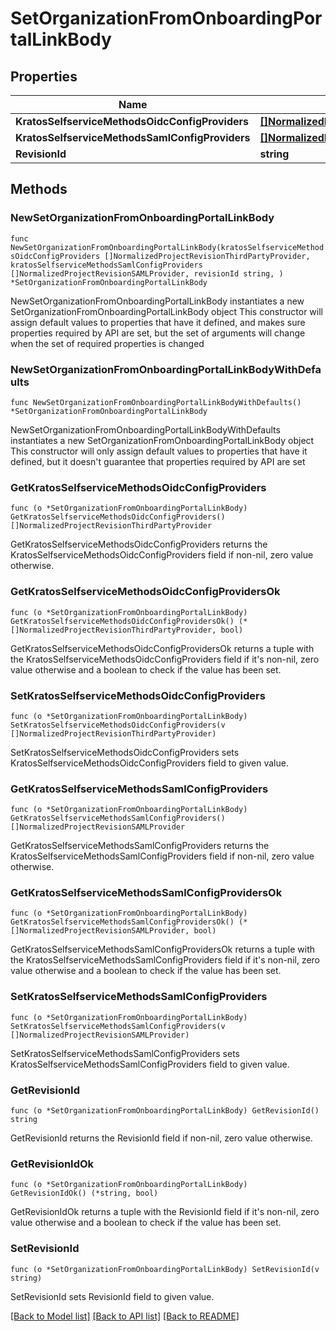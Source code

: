 # SetOrganizationFromOnboardingPortalLinkBody

## Properties

Name | Type | Description | Notes
------------ | ------------- | ------------- | -------------
**KratosSelfserviceMethodsOidcConfigProviders** | [**[]NormalizedProjectRevisionThirdPartyProvider**](NormalizedProjectRevisionThirdPartyProvider.md) |  | 
**KratosSelfserviceMethodsSamlConfigProviders** | [**[]NormalizedProjectRevisionSAMLProvider**](NormalizedProjectRevisionSAMLProvider.md) |  | 
**RevisionId** | **string** |  | 

## Methods

### NewSetOrganizationFromOnboardingPortalLinkBody

`func NewSetOrganizationFromOnboardingPortalLinkBody(kratosSelfserviceMethodsOidcConfigProviders []NormalizedProjectRevisionThirdPartyProvider, kratosSelfserviceMethodsSamlConfigProviders []NormalizedProjectRevisionSAMLProvider, revisionId string, ) *SetOrganizationFromOnboardingPortalLinkBody`

NewSetOrganizationFromOnboardingPortalLinkBody instantiates a new SetOrganizationFromOnboardingPortalLinkBody object
This constructor will assign default values to properties that have it defined,
and makes sure properties required by API are set, but the set of arguments
will change when the set of required properties is changed

### NewSetOrganizationFromOnboardingPortalLinkBodyWithDefaults

`func NewSetOrganizationFromOnboardingPortalLinkBodyWithDefaults() *SetOrganizationFromOnboardingPortalLinkBody`

NewSetOrganizationFromOnboardingPortalLinkBodyWithDefaults instantiates a new SetOrganizationFromOnboardingPortalLinkBody object
This constructor will only assign default values to properties that have it defined,
but it doesn't guarantee that properties required by API are set

### GetKratosSelfserviceMethodsOidcConfigProviders

`func (o *SetOrganizationFromOnboardingPortalLinkBody) GetKratosSelfserviceMethodsOidcConfigProviders() []NormalizedProjectRevisionThirdPartyProvider`

GetKratosSelfserviceMethodsOidcConfigProviders returns the KratosSelfserviceMethodsOidcConfigProviders field if non-nil, zero value otherwise.

### GetKratosSelfserviceMethodsOidcConfigProvidersOk

`func (o *SetOrganizationFromOnboardingPortalLinkBody) GetKratosSelfserviceMethodsOidcConfigProvidersOk() (*[]NormalizedProjectRevisionThirdPartyProvider, bool)`

GetKratosSelfserviceMethodsOidcConfigProvidersOk returns a tuple with the KratosSelfserviceMethodsOidcConfigProviders field if it's non-nil, zero value otherwise
and a boolean to check if the value has been set.

### SetKratosSelfserviceMethodsOidcConfigProviders

`func (o *SetOrganizationFromOnboardingPortalLinkBody) SetKratosSelfserviceMethodsOidcConfigProviders(v []NormalizedProjectRevisionThirdPartyProvider)`

SetKratosSelfserviceMethodsOidcConfigProviders sets KratosSelfserviceMethodsOidcConfigProviders field to given value.


### GetKratosSelfserviceMethodsSamlConfigProviders

`func (o *SetOrganizationFromOnboardingPortalLinkBody) GetKratosSelfserviceMethodsSamlConfigProviders() []NormalizedProjectRevisionSAMLProvider`

GetKratosSelfserviceMethodsSamlConfigProviders returns the KratosSelfserviceMethodsSamlConfigProviders field if non-nil, zero value otherwise.

### GetKratosSelfserviceMethodsSamlConfigProvidersOk

`func (o *SetOrganizationFromOnboardingPortalLinkBody) GetKratosSelfserviceMethodsSamlConfigProvidersOk() (*[]NormalizedProjectRevisionSAMLProvider, bool)`

GetKratosSelfserviceMethodsSamlConfigProvidersOk returns a tuple with the KratosSelfserviceMethodsSamlConfigProviders field if it's non-nil, zero value otherwise
and a boolean to check if the value has been set.

### SetKratosSelfserviceMethodsSamlConfigProviders

`func (o *SetOrganizationFromOnboardingPortalLinkBody) SetKratosSelfserviceMethodsSamlConfigProviders(v []NormalizedProjectRevisionSAMLProvider)`

SetKratosSelfserviceMethodsSamlConfigProviders sets KratosSelfserviceMethodsSamlConfigProviders field to given value.


### GetRevisionId

`func (o *SetOrganizationFromOnboardingPortalLinkBody) GetRevisionId() string`

GetRevisionId returns the RevisionId field if non-nil, zero value otherwise.

### GetRevisionIdOk

`func (o *SetOrganizationFromOnboardingPortalLinkBody) GetRevisionIdOk() (*string, bool)`

GetRevisionIdOk returns a tuple with the RevisionId field if it's non-nil, zero value otherwise
and a boolean to check if the value has been set.

### SetRevisionId

`func (o *SetOrganizationFromOnboardingPortalLinkBody) SetRevisionId(v string)`

SetRevisionId sets RevisionId field to given value.



[[Back to Model list]](../README.md#documentation-for-models) [[Back to API list]](../README.md#documentation-for-api-endpoints) [[Back to README]](../README.md)


